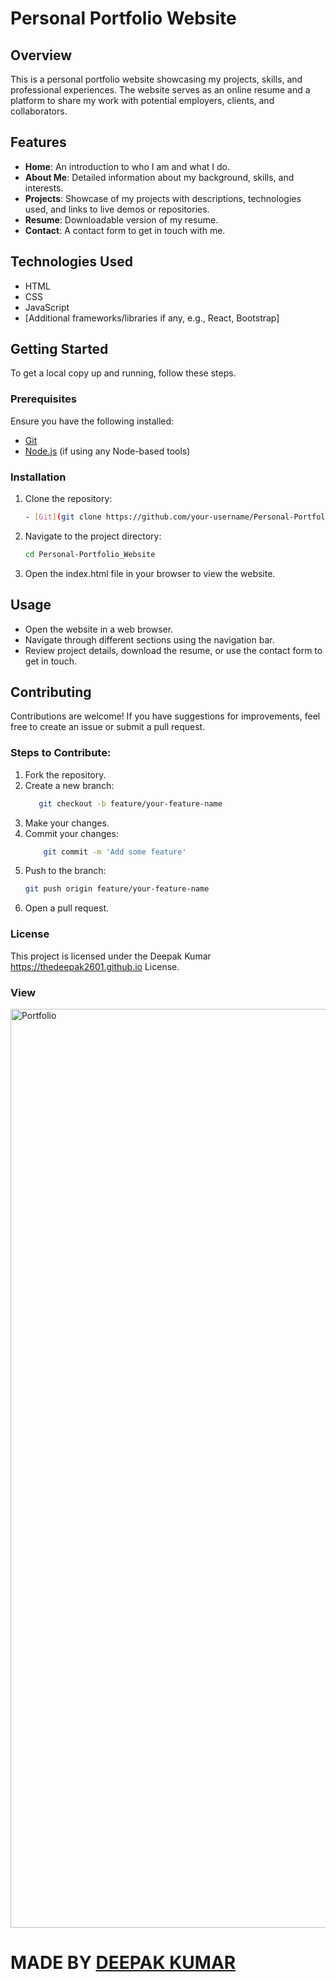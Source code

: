 # Personal Portfolio Website

## Overview
This is a personal portfolio website showcasing my projects, skills, and professional experiences. The website serves as an online resume and a platform to share my work with potential employers, clients, and collaborators.

## Features
- **Home**: An introduction to who I am and what I do.
- **About Me**: Detailed information about my background, skills, and interests.
- **Projects**: Showcase of my projects with descriptions, technologies used, and links to live demos or repositories.
- **Resume**: Downloadable version of my resume.
- **Contact**: A contact form to get in touch with me.

## Technologies Used
- HTML
- CSS
- JavaScript
- [Additional frameworks/libraries if any, e.g., React, Bootstrap]

## Getting Started
To get a local copy up and running, follow these steps.

### Prerequisites
Ensure you have the following installed:
- [Git](https://git-scm.com/)
- [Node.js](https://nodejs.org/) (if using any Node-based tools)

### Installation
1. Clone the repository:
   ```bash
   - [Git](git clone https://github.com/your-username/Personal-Portfolio_Website.git)

2. Navigate to the project directory:
   ```bash
   cd Personal-Portfolio_Website


4. Open the index.html file in your browser to view the website.

## Usage
* Open the website in a web browser.
* Navigate through different sections using the navigation bar.
* Review project details, download the resume, or use the contact form to get in touch.

## Contributing
 Contributions are welcome! If you have suggestions for improvements, feel free to create an issue or submit a pull request.

### Steps to Contribute:
1. Fork the repository.
2. Create a new branch: 
   ```bash
      git checkout -b feature/your-feature-name
3. Make your changes.
4. Commit your changes:
   ```bash
       git commit -m 'Add some feature'
5. Push to the branch: 
   ```bash
   git push origin feature/your-feature-name
6. Open a pull request.

### License
This project is licensed under the Deepak Kumar https://thedeepak2601.github.io License.

### View 
<img width="1470" alt="Portfolio" src="https://github.com/user-attachments/assets/b968281a-5b88-473f-ae6e-59c46b276576">


<h1>MADE BY <a href="https://thedeepak2601.github.io" target="_blank">DEEPAK KUMAR</a></h1>








